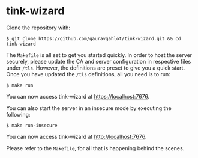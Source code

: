 # tink-wizard

Clone the repository with:
```
$ git clone https://github.com/gauravgahlot/tink-wizard.git && cd tink-wizard
```

The `Makefile` is all set to get you started quickly.
In order to host the server securely, please update the CA and server configuration in respective files under `/tls`.
However, the definitions are preset to give you a quick start. 
Once you have updated the `/tls` definitions, all you need is to run:
```
$ make run
```
You can now access tink-wizard at [https://localhost:7676](https://localhost:7676).

You can also start the server in an insecure mode by executing the following:
```
$ make run-insecure
```
You can now access tink-wizard at [http://localhost:7676](http://localhost:7676).

Please refer to the `Makefile`, for all that is happening behind the scenes.
